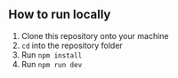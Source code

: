 ## How to run locally

1. Clone this repository onto your machine
2. ```cd``` into the repository folder
3. Run ```npm install```
4. Run ```npm run dev```
